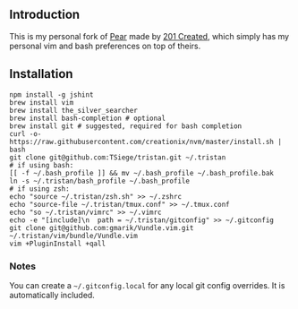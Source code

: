 ## Introduction
This is my personal fork of [Pear](https://github.com/201-created/pear) made by [201 Created](http://www.201-created.com/), which simply has my personal vim and bash preferences on top of theirs.

## Installation

```
npm install -g jshint
brew install vim
brew install the_silver_searcher
brew install bash-completion # optional
brew install git # suggested, required for bash completion
curl -o- https://raw.githubusercontent.com/creationix/nvm/master/install.sh | bash
git clone git@github.com:TSiege/tristan.git ~/.tristan
# if using bash:
[[ -f ~/.bash_profile ]] && mv ~/.bash_profile ~/.bash_profile.bak
ln -s ~/.tristan/bash_profile ~/.bash_profile
# if using zsh:
echo "source ~/.tristan/zsh.sh" >> ~/.zshrc
echo "source-file ~/.tristan/tmux.conf" >> ~/.tmux.conf
echo "so ~/.tristan/vimrc" >> ~/.vimrc
echo -e "[include]\n  path = ~/.tristan/gitconfig" >> ~/.gitconfig
git clone git@github.com:gmarik/Vundle.vim.git ~/.tristan/vim/bundle/Vundle.vim
vim +PluginInstall +qall
```

### Notes

You can create a `~/.gitconfig.local` for any local git config overrides. It
is automatically included.

